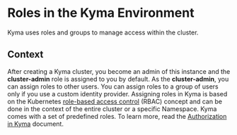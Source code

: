 <!-- loio148ae38b7d6f4e61bbb696bbfb3996b2 -->

# Roles in the Kyma Environment

Kyma uses roles and groups to manage access within the cluster.



<a name="loio148ae38b7d6f4e61bbb696bbfb3996b2__context_y3l_ywh_3rb"/>

## Context

After creating a Kyma cluster, you become an admin of this instance and the **cluster-admin** role is assigned to you by default. As the **cluster-admin**, you can assign roles to other users. You can assign roles to a group of users only if you use a custom identity provider. Assigning roles in Kyma is based on the Kubernetes [role-based access control](https://kubernetes.io/docs/reference/access-authn-authz/rbac/) \(RBAC\) concept and can be done in the context of the entire cluster or a specific Namespace. Kyma comes with a set of predefined roles. To learn more, read the [Authorization in Kyma](https://kyma-project.io/docs/kyma/latest/04-operation-guides/security/sec-02-authorization-in-kyma/) document.

